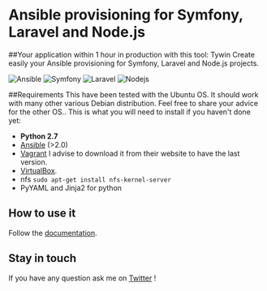 # Ansible provisioning for Symfony, Laravel and Node.js
##Your application within 1 hour in production with this tool: Tywin
Create easily your Ansible provisioning for Symfony, Laravel and Node.js projects.

![Ansible](https://upload.wikimedia.org/wikipedia/commons/0/05/Ansible_Logo.png)
![Symfony](http://symfony.com/images/v5/logos/sf-positive.svg)
![Laravel](http://laravelacademy.org/wp-content/uploads/2015/09/laravel-5-1-icon.png)
![Nodejs](https://avatars2.githubusercontent.com/u/9158694?v=3&s=200)

##Requirements
This have been tested with the Ubuntu OS. It should work with many other various Debian distribution. Feel free to share your advice for the other OS..
This is what you will need to install if you haven't done yet:

* **Python 2.7**
* [Ansible](http://docs.ansible.com/intro_installation.html) (>2.0)
* [Vagrant](http://www.vagrantup.com/downloads.html) I advise to download it from their website to have the last version.
* [VirtualBox](https://www.virtualbox.org/wiki/Downloads).
* nfs `sudo apt-get install nfs-kernel-server`
* PyYAML and Jinja2 for python

## How to use it

Follow the [documentation](doc/howto.md).

## Stay in touch

If you have any question ask me on [Twitter](https://twitter.com/maxthoon) !
